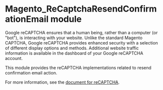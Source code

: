 # Magento_ReCaptchaResendConfirmationEmail module

Google reCAPTCHA ensures that a human being, rather than a computer (or "bot"), is interacting with your website. Unlike the standard Magento CAPTCHA, Google reCAPTCHA provides enhanced security with a selection of different display options and methods. Additional website traffic information is available in the dashboard of your Google reCAPTCHA account.

This module provides the reCAPTCHA implementations related to resend confirmation email action.

For more information, see the [document for reCAPTCHA]((https://experienceleague.adobe.com/en/docs/commerce-admin/systems/security/captcha/security-google-recaptcha)).
